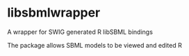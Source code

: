 libsbmlwrapper
==============

A wrapper for SWIG generated R libSBML bindings

The package allows SBML models to be viewed and edited R
